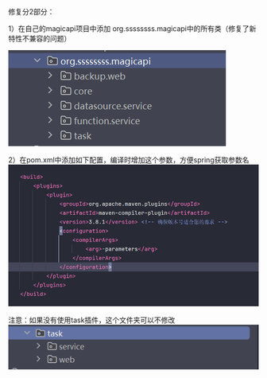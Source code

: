 修复分2部分：


1）在自己的magicapi项目中添加
org.ssssssss.magicapi中的所有类（修复了新特性不兼容的问题）

![img.png](img.png)

2）在pom.xml中添加如下配置，编译时增加这个参数，方便spring获取参数名
![img_1.png](img_1.png)

注意：如果没有使用task插件，这个文件夹可以不修改
![img_2.png](img_2.png)